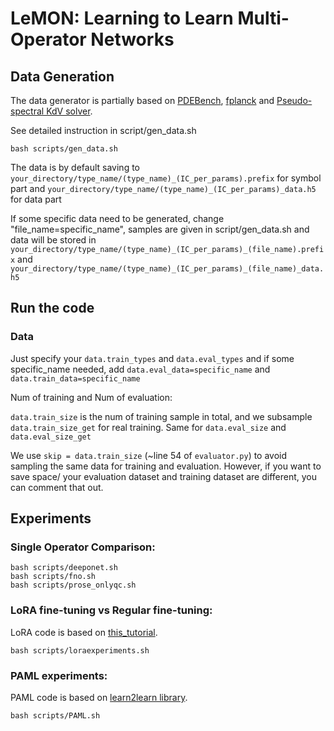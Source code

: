 # LeMON:  Learning to Learn Multi-Operator Networks


## Data Generation

The data generator is partially based on [PDEBench](https://github.com/pdebench/PDEBench), [fplanck](https://github.com/johnaparker/fplanck) and [Pseudo-spectral KdV solver](https://github.com/jundongq/Korteweg-deVries-KdV-Equation-Solution).

See detailed instruction in script/gen_data.sh

    bash scripts/gen_data.sh
    
The data is by default saving to ``your_directory/type_name/(type_name)_(IC_per_params).prefix`` for symbol part 
                        and ``your_directory/type_name/(type_name)_(IC_per_params)_data.h5`` for data part

If some specific data need to be generated, change "file_name=specific_name", samples are given in script/gen_data.sh 
and data will be stored in ``your_directory/type_name/(type_name)_(IC_per_params)_(file_name).prefix`` 
                        and ``your_directory/type_name/(type_name)_(IC_per_params)_(file_name)_data.h5``


## Run the code
### Data

Just specify your ``data.train_types`` and ``data.eval_types`` and if some specific_name needed, 
add ``data.eval_data=specific_name`` and ``data.train_data=specific_name``

Num of training and Num of evaluation:

``data.train_size`` is the num of training sample in total, and we subsample ``data.train_size_get`` for real training.
Same for ``data.eval_size``  and  ``data.eval_size_get`` 

We use ``skip = data.train_size`` (~line 54 of ``evaluator.py``) to avoid sampling the same data for training and evaluation.
However, if you want to save space/ your evaluation dataset and training dataset are different, you can comment that out.

## Experiments

### Single Operator Comparison:

    bash scripts/deeponet.sh
    bash scripts/fno.sh
    bash scripts/prose_onlyqc.sh

### LoRA fine-tuning vs Regular fine-tuning:
LoRA code is based on [this_tutorial](https://lightning.ai/lightning-ai/studios/code-lora-from-scratch).

    bash scripts/loraexperiments.sh

### PAML experiments:
PAML code is based on [learn2learn library](https://github.com/learnables/learn2learn/).

    bash scripts/PAML.sh
